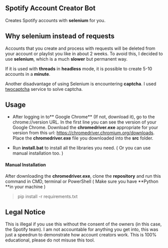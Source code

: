 ## Spotify Account Creator Bot
Creates Spotify accounts with **selenium** for you.

## Why selenium instead of requests
Accounts that you create and process with requests will be deleted from your account or playlist you like in about 2 weeks. To avoid this, I decided to use **selenium**, which is a much **slower** but permanent way. 

If it is used with **threads** in **headless** mode, it is possible to create 5-10 accounts in a **minute**.

Another disadvantage of using Selenium is encountering **captcha**. I used [twocaptcha](https://2captcha.com/?from=13790483 "twocaptcha") service to solve captcha.


## Usage
- After logging in to** Google Chrome** (If not, download it), go to the chrome://version URL. In the first line you can see the version of your Google Chrome. Download the **chromedriver.exe** appropriate for your version from this url: https://chromedriver.chromium.org/downloads. Place the **chromedriver.exe** file you downloaded into the **src** folder.

- Run **install.bat** to install all the libraries you need. ( Or you can use manual installation too. )

#### Manual Installation
After downloading the **chromedriver.exe**, clone the **repository** and run this command in CMD, terminal or PowerShell ( Make sure you have **Python **in your machine )
> pip install -r requirements.txt

## Legal Notice
This is illegal if you use this without the consent of the owners (in this case, the Spotify team). I am not accountable for anything you get into, this was just a speedrun to demonstrate how account creators work. This is 100% educational, please do not misuse this tool.
